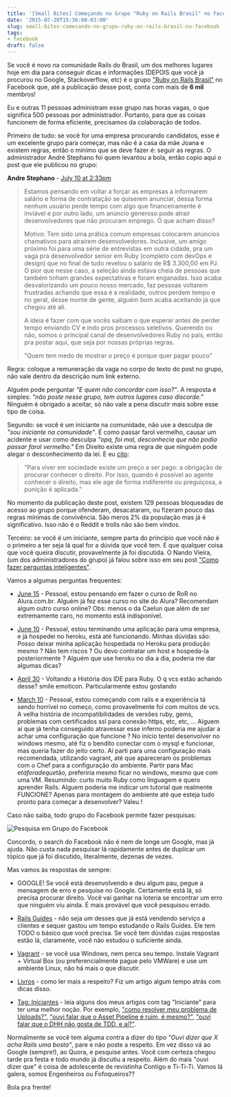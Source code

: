 ```yaml
---
title: '[Small Bites] Começando no Grupo "Ruby on Rails Brasil" no Facebook'
date: '2015-07-20T15:36:00-03:00'
slug: small-bites-comecando-no-grupo-ruby-on-rails-brasil-no-facebook
tags:
- facebook
draft: false
---
```


Se você é novo na comunidade Rails do Brasil, um dos melhores lugares hoje em dia para conseguir dicas e informações (DEPOIS que você já procurou no Google, Stackoverflow, etc) é o grupo ["Ruby on Rails Brasil"](https://www.facebook.com/groups/rubyonrailsbrasil/) no Facebook que, até a publicação desse post, conta com mais de **6 mil** membros!

Eu e outras 11 pessoas administram esse grupo nas horas vagas, o que significa 500 pessoas por administrador. Portanto, para que as coisas funcionem de forma eficiente, precisamos da colaboração de todos.

Primeiro de tudo: se você for uma empresa procurando candidatos, esse é um excelente grupo para começar, mas não é a casa da mãe Joana e existem regras, então o mínimo que se deve fazer é: seguir as regras. O administrador André Stephano foi quem levantou a bola, então copio aqui o post que ele publicou no grupo:

**Andre Stephano** - [July 10 at 2:33pm](https://www.facebook.com/groups/rubyonrailsbrasil/permalink/731271507000363/)
<blockquote>

Estamos pensando em voltar a forçar as empresas a informarem salário e forma de contratação se quiserem anunciar, dessa forma nenhum usuário perde tempo com algo que financeiramente é inviável e por outro lado, um anúncio generoso pode atrair desenvolvedores que não procuram emprego. O que acham disso?

Motivo: Tem sido uma prática comum empresas colocarem anúncios chamativos para atraírem desenvolvedores. Inclusive, um amigo próximo foi para uma série de entrevistas em outra cidade, pra um vaga pra desenvolvedor senior em Ruby (completo com devOps e design) que no final de tudo revelou o salário de R$ 3.300,00 em PJ. O pior que nesse caso, a seleção ainda estava cheia de pessoas que também tinham grandes expectativas e foram enganadas. Isso acaba desvalorizando um pouco nosso mercado, faz pessoas voltarem frustradas achando que essa é a realidade, outros perdem tempo e no geral, desse monte de gente, alguém bom acaba aceitando já que chegou até ali.

A ideia é fazer com que vocês saibam o que esperar antes de perder tempo enviando CV e indo pros processos seletivos. Querendo ou não, somos o principal canal de desenvolvedores Ruby no país, então pra postar aqui, que seja por nossas próprias regras.

"Quem tem medo de mostrar o preço é porque quer pagar pouco"
</blockquote>

Regra: coloque a remuneração da vaga no corpo do texto do post no grupo, não vale dentro da descrição num link externo.

Alguém pode perguntar _"E quem não concordar com isso?"_. A resposta é simples: _"não poste nesse grupo, tem outros lugares caso discorde."_ Ninguém é obrigado a aceitar, só não vale a pena discutir mais sobre esse tipo de coisa.

Segundo: se você é um iniciante na comunidade, não use a desculpa de _"sou iniciante na comunidade"_. É como passar farol vermelho, causar um acidente e usar como desculpa _"opa, foi mal, desconhecia que não podia passar farol vermelho."_ Em Direito existe uma regra de que ninguém pode alegar o desconhecimento da lei. E eu [cito](http://franciscohayashi.jusbrasil.com.br/artigos/168091034/a-proposito-da-impossibilidade-de-se-alegar-desconhecimento-da-lei):

<blockquote>
"Para viver em sociedade existe um preço a ser pago: a obrigação de procurar conhecer o direito. Por isso, quando é possível ao agente conhecer o direito, mas ele age de forma indiferente ou preguiçosa, a punição é aplicada."
</blockquote>

No momento da publicação deste post, existem 129 pessoas bloqueadas de acesso ao grupo porque ofenderam, desacataram, ou fizeram pouco das regras mínimas de convivência. São meros 2% da população mas já é significativo. Isso não é o Reddit e trolls não são bem vindos.

Terceiro: se você é um iniciante, sempre parta do princípio que você não é o primeiro a ter seja lá qual for a dúvida que você tem. E que qualquer coisa que você queira discutir, provavelmente já foi discutida. O Nando Vieira, (um dos administradores do grupo) já falou sobre isso em seu post ["Como fazer perguntas inteligentes"](http://simplesideias.com.br/como-fazer-perguntas-inteligentes).

Vamos a algumas perguntas frequentes:

* [June 15](https://www.facebook.com/groups/rubyonrailsbrasil/permalink/719740518153462/) - Pessoal, estou pensando em fazer o curso de RoR no Alura.com.br. Alguém já fez esse curso no site do Alura? Recomendam algum outro curso online? Obs: menos o da Caelun que além de ser extremamente caro, no momento está indisponível.

* [June 10](https://www.facebook.com/groups/rubyonrailsbrasil/permalink/717979074996273/) - Pessoal, estou terminando uma aplicação para uma empresa, e já hospedei no heroku, está até funcionando. Minhas dúvidas são: Posso deixar minha aplicação hospedada no Heroku para produção mesmo ? Não tem riscos ? Ou devo contratar um host e hospeda-la posteriormente ? Alguém que use heroku no dia a dia, poderia me dar algumas dicas?

* [April 30](https://www.facebook.com/groups/rubyonrailsbrasil/permalink/699392973521550/) - Voltando a História dos IDE para Ruby. O q vcs estão achando desse? smile emoticon. Particularmente estou gostando

* [March 10](https://www.facebook.com/groups/rubyonrailsbrasil/permalink/669531103174404/) - Pessoal, estou começando com rails e a experiência tá sendo horrível no começo, como provavelmente foi com muitos de vcs. A velha história de incompatibilidades de versões ruby, gems, problemas com certificados ssl para conexão https, etc, etc, ... Alguem aí que já tenha conseguido atravessar esse inferno poderia me ajudar a achar uma configuração que funcione ? No início tentei desenvolver no windows mesmo, até fiz o bendito conectar com o mysql e funcionar, mas queria fazer do jeito certo. Aí parti para uma configuração mais recomendada, utilizando vagrant, até que apareceram os problemas com o Chef para a configuração do ambiente. Partir para Mac e$tá fora de que$tão, preferiria mesmo ficar no windows, mesmo que com uma VM. Resumindo: curto muito Ruby como linguagem e quero aprender Rails. Alguem poderia me indicar um tutorial que realmente FUNCIONE? Apenas para montagem do ambiente até que esteja tudo pronto para começar a desenvolver? Valeu !

Caso não saiba, todo grupo do Facebook permite fazer pesquisas:

![Pesquisa em Grupo do Facebook](https://akitaonrails.s3.amazonaws.com/assets/image_asset/image/496/Ruby_on_Rails_Brasil.png)

Concordo, o search do Facebook não é nem de longe um Google, mas já ajuda. Não custa nada pesquisar lá rapidamente antes de duplicar um tópico que já foi discutido, literalmente, dezenas de vezes.

Mas vamos às respostas de sempre:

* GOOGLE! Se você está desenvolvendo e deu algum pau, pegue a mensagem de erro e pesquise no Google. Certamente está lá, só precisa procurar direito. Você vai ganhar na loteria se encontrar um erro que ninguém viu ainda. É mais provável que você pesquisou errado.

* [Rails Guides](http://guides.rubyonrails.org/) - não seja um desses que já está vendendo serviço a clientes e sequer gastou um tempo estudando o Rails Guides. Ele tem TODO o básico que você precisa. Se você tem dúvidas cujas respostas estão lá, claramente, você não estudou o suficiente ainda.

* [Vagrant](http://simplesideias.com.br/usando-o-vagrant-como-ambiente-de-desenvolvimento-no-windows) - se você usa Windows, nem perca seu tempo. Instale Vagrant + Virtual Box (ou preferencialmente pague pelo VMWare) e use um ambiente Linux, não há mais o que discutir.

* [Livros](http://www.akitaonrails.com/2014/07/13/aprendendo-ruby-e-rails-livros-e-guias) - como ler mais a respeito? Fiz um artigo algum tempo atrás com dicas disso.

* [Tag: Iniciantes](http://www.akitaonrails.com/Iniciante) - leia alguns dos meus artigos com tag "Iniciante" para ter uma melhor noção. Por exemplo, ["como resolver meu problema de Uploads?"](http://www.akitaonrails.com/2014/12/18/small-bites-direct-upload-para-s3-a-solucao-definitiva), ["ouvi falar que o Asset Pipeline é ruim, é mesmo?"](http://www.akitaonrails.com/2014/12/02/small-bites-em-defesa-do-asset-pipeline-tudo-que-voce-precisa), ["ouvi falar que o DHH não gosta de TDD, e aí?"](http://www.akitaonrails.com/2014/08/23/small-bite-um-pouco-tarde-o-grande-debate-sobre-tdd).

Normalmente se você tem alguma contra a dizer do tipo _"Ouvi dizer que X acha Rails uma bosta"_, pare e não poste a respeito. Em vez disso vá ao Google (sempre!), ao Quora, e pesquise antes. Você com certeza chegou tarde pra festa e todo mundo já discutiu a respeito. Além do mais "ouvi dizer que" é coisa de adolescente de revistinha Contigo e Ti-Ti-Ti. Vamos lá galera, somos Engenheiros ou Fofoqueiros??

Bola pra frente!
